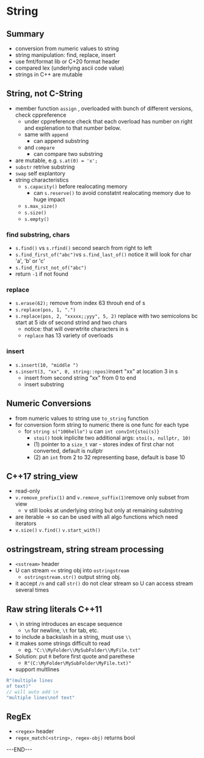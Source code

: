 # String

## Summary

* conversion from numeric values to string
* string manipulation: find, replace, insert
* use fmt/format lib or C+20 format header
* compared lex \(underlying ascii code value\)
* strings in C++ are mutable

## String, not C-String

* member function `assign` , overloaded with bunch of different versions, check cppreference
  * under cppreference check that each overload has number on right and explenation to that number below.
  * same with `append`
    * can append substring
  * and `compare` 
    * can compare two substring
* are mutable, e.g. `s.at(0) = 'x';`
* `substr` retrive substring
* `swap` self explantory 
* string characteristics
  * `s.capacity()` before realocating memory
    * can `s.reserve()` to avoid constatnt realocating memory due to huge impact
  * `s.max_size()`
  * `s.size()`
  * `s.empty()`

### find substring, chars

* `s.find()` vs `s.rfind()` second search from right to left
* `s.find_first_of("abc")`vs `s.find_last_of()` notice it will look for char 'a', 'b' or 'c' 
* `s.find_first_not_of("abc")` 
* return `-1` if not found

### replace

* `s.erase(62);` remove from index 63 throuh end of s
* `s.replace(pos, 1, ".")`
* `s.replace(pos, 2, "xxxxx;;yyy", 5, 2)` replace with two semicolons bc start at 5 idx of second strind and two chars
  * notice: that will overwtrite characters in s
  * `replace` has 13 variety of overloads

### insert

* `s.insert(10, "middle ")`
* `s.insert(3, "xx", 0, string::npos)`insert "xx" at location 3 in s
  * insert from second string "xx" from 0 to end
  * insert substring

## Numeric Conversions

* from numeric values to string use `to_string` function
* for conversion form string to numeric there is one func for each type
  * for `string s("100hello")` u can `int convInt{stoi(s)}`
    * `stoi()` took inplicite two additional args: `stoi(s, nullptr, 10)`
    * \(1\) pointer to a `size_t` var - stores index of first char not converted, default is nullptr
    * \(2\) an `int` from 2 to 32 representing base, default is base 10

## C++17 string\_view

* read-only
* `v.remove_prefix(1)` and `v.remove_suffix(1)`remove only subset from view
  * v still looks at underlying string but only at remaining substring 
* are iterable -&gt; so can be used with all algo functions which need iterators
* `v.size()` `v.find()` `v.start_with()` 

## ostringstream, string stream processing

* `<sstream>` header
* U can stream `<<` string obj into `ostringstream` 
  * `ostringstream.str()` output string obj.
* it accept `/n` and call `str()` do not clear stream so U can access stream several times

## Raw string literals C++11

* `\` in string introduces an escape sequence
  * `\n` for newline, `\t` for tab, etc.
* to include a backslash in a string, must use `\\`
* it makes some strings difficult to read
  * eg. `"C:\\MyFolder\\MySubFolder\\MyFile.txt"`
* Solution: put `R` before first quote and parethese
  * `R"(C:\MyFolder\MySubFolder\MyFile.txt)"`
* support multlines

```cpp
R"(multiple lines
of text)"
// will auto add \n
"multiple lines\nof text"
```

## RegEx

* `<regex>` header
* `regex_match(<string>, regex-obj)` returns bool





















---END---

